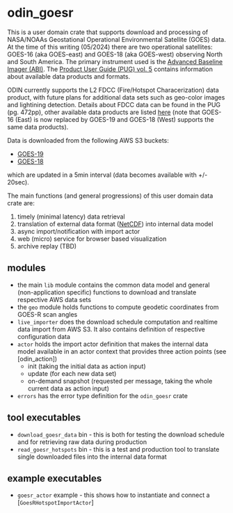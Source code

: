 # odin_goesr

This is a user domain crate that supports download and processing of NASA/NOAAs Geostational Operational Environmental Satellite (GOES)
data. At the time of this writing (05/2024) there are two operational satellites: GOES-16 (aka GOES-east) and GOES-18 (aka GOES-west)
observing North and South America. The primary instrument used is the [Advanced Baseline Imager (ABI)](https://www.ncei.noaa.gov/access/metadata/landing-page/bin/iso?id=gov.noaa.ncdc:C01520). The [Product User Guide (PUG) vol. 5](https://www.goes-r.gov/products/docs/PUG-L2+-vol5.pdf) contains information about
available data products and formats.

ODIN currently supports the L2 FDCC (Fire/Hotspot Characerization) data product, with future plans for additional data sets such as geo-color
images and lightining detection. Details about FDCC data can be found in the PUG (pg. 472pp), other available data products are listed
[here](https://github.com/awslabs/open-data-docs/blob/main/docs/noaa/noaa-goes16/README.md) (note that GOES-16 (East) is now replaced by GOES-19
and GOES-18 (West) supports the same data products).

Data is downloaded from the following AWS S3 buckets:

- [GOES-19](https://noaa-goes19.s3.amazonaws.com/index.html)
- [GOES-18](https://noaa-goes18.s3.amazonaws.com/index.html)

which are updated in a 5min interval (data becomes available with +/- 20sec).

The main functions (and general progressions) of this user domain data crate are:

1. timely (minimal latency) data retrieval
2. translation of external data format ([NetCDF](https://www.unidata.ucar.edu/software/netcdf/)) into internal data model
3. async import/notification with import actor
4. web (micro) service for browser based visualization
5. archive replay (TBD)


## modules

- the main `lib` module contains the common data model and general (non-application specific) functions to download and translate
  respective AWS data sets
- the `geo` module holds functions to compute geodetic coordinates from GOES-R scan angles
- `live_importer` does the download schedule computation and realtime data import from AWS S3. It also contains definition of
  respective configuration data
- `actor` holds the import actor definition that makes the internal data model available in an actor context that provides three
  action points (see [odin_action])
  - init (taking the initial data as action input)
  - update (for each new data set)
  - on-demand snapshot (requested per message, taking the whole current data as action input)
- `errors` has the error type definition for the `odin_goesr` crate

## tool executables

- `download_goesr_data` bin - this is both for testing the download schedule and for retrieving raw data during production
- `read_goesr_hotspots` bin - this is a test and production tool to translate single downloaded files into the internal data format

## example executables

- `goesr_actor` example - this shows how to instantiate and connect a [`GoesRHotspotImportActor`]
